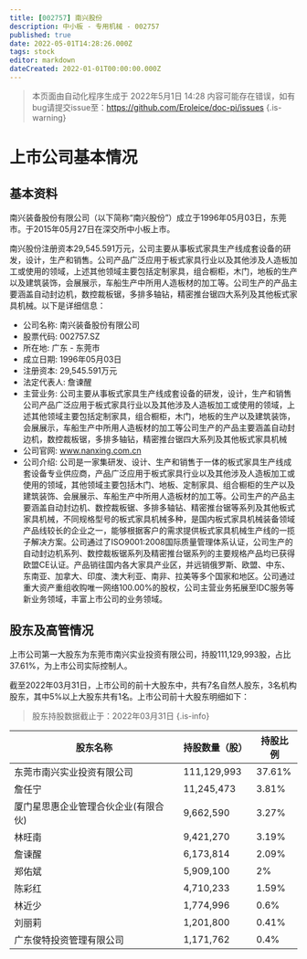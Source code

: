 ```yaml
---
title: [002757] 南兴股份
description: 中小板 - 专用机械 - 002757
published: true
date: 2022-05-01T14:28:26.000Z
tags: stock
editor: markdown
dateCreated: 2022-01-01T00:00:00.000Z
---
```


> 本页面由自动化程序生成于 2022年5月1日 14:28
> 内容可能存在错误，如有bug请提交issue至：https://github.com/Eroleice/doc-pi/issues
{.is-warning}

# 上市公司基本情况

## 基本资料

南兴装备股份有限公司（以下简称“南兴股份”）成立于1996年05月03日，东莞市。于2015年05月27日在深交所中小板上市。

南兴股份注册资本29,545.591万元，公司主要从事板式家具生产线成套设备的研发，设计，生产和销售。公司产品广泛应用于板式家具行业以及其他涉及人造板加工或使用的领域，上述其他领域主要包括定制家具，组合橱柜，木门，地板的生产以及建筑装饰，会展展示，车船生产中所用人造板材的加工等。公司生产的产品主要涵盖自动封边机，数控裁板锯，多排多轴钻，精密推台锯四大系列及其他板式家具机械。以下是详细信息：

- 公司名称: 南兴装备股份有限公司
- 股票代码: 002757.SZ
- 所在地: 广东 - 东莞市
- 成立日期: 1996年05月03日
- 注册资本: 29,545.591万元
- 法定代表人: 詹谏醒
- 主营业务: 公司主要从事板式家具生产线成套设备的研发，设计，生产和销售公司产品广泛应用于板式家具行业以及其他涉及人造板加工或使用的领域，上述其他领域主要包括定制家具，组合橱柜，木门，地板的生产以及建筑装饰，会展展示，车船生产中所用人造板材的加工等公司生产的产品主要涵盖自动封边机，数控裁板锯，多排多轴钻，精密推台锯四大系列及其他板式家具机械
- 公司官网: www.nanxing.com.cn
- 公司介绍: 公司是一家集研发、设计、生产和销售于一体的板式家具生产线成套设备专业供应商，产品广泛应用于板式家具行业以及其他涉及人造板加工或使用的领域，其他领域主要包括木门、地板、定制家具、组合橱柜的生产以及建筑装饰、会展展示、车船生产中所用人造板材的加工等。公司生产的产品主要涵盖自动封边机、数控裁板锯、多排多轴钻、精密推台锯等系列及其他板式家具机械，不同规格型号的板式家具机械多种，是国内板式家具机械装备领域产品线较长的企业之一，能够根据客户的需求提供板式家具机械生产线的一揽子解决方案。公司通过了ISO9001:2008国际质量管理体系认证，公司生产的自动封边机系列、数控裁板锯系列及精密推台锯系列的主要规格产品均已获得欧盟CE认证。产品销往国内各大家具产业区，并远销俄罗斯、欧盟、中东、东南亚、加拿大、印度、澳大利亚、南非、拉美等多个国家和地区。公司通过重大资产重组收购唯一网络100.00%的股权，公司主营业务拓展至IDC服务等新业务领域，丰富上市公司的业务领域。


## 股东及高管情况

上市公司第一大股东为东莞市南兴实业投资有限公司，持股111,129,993股，占比37.61%，为上市公司实际控制人。

截至2022年03月31日，上市公司的前十大股东中，共有7名自然人股东，3名机构股东，其中5%以上大股东共有1名。上市公司前十大股东明细如下：

> 股东持股数据截止于：2022年03月31日
{.is-info}

| 股东名称 | 持股数量（股） | 持股比例 |
| --- | --- | --- |
| 东莞市南兴实业投资有限公司 | 111,129,993 | 37.61% |
| 詹任宁 | 11,245,473 | 3.81% |
| 厦门星思惠企业管理合伙企业(有限合伙) | 9,662,590 | 3.27% |
| 林旺南 | 9,421,270 | 3.19% |
| 詹谏醒 | 6,173,814 | 2.09% |
| 郑佑斌 | 5,909,100 | 2% |
| 陈彩红 | 4,710,233 | 1.59% |
| 林近少 | 1,774,996 | 0.6% |
| 刘丽莉 | 1,201,800 | 0.41% |
| 广东俊特投资管理有限公司 | 1,171,762 | 0.4% |




